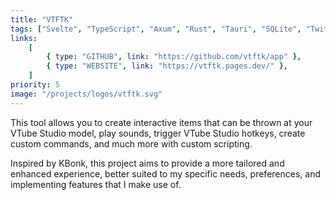 ```yaml
---
title: "VTFTK"
tags: ["Svelte", "TypeScript", "Axum", "Rust", "Tauri", "SQLite", "Twitch"]
links:
    [
        { type: "GITHUB", link: "https://github.com/vtftk/app" },
        { type: "WEBSITE", link: "https://vtftk.pages.dev/" },
    ]
priority: 5
image: "/projects/logos/vtftk.svg"
---
```


This tool allows you to create interactive items that can be thrown at your VTube Studio model, play sounds, trigger VTube Studio hotkeys, create custom commands, and much more with custom scripting.

Inspired by KBonk, this project aims to provide a more tailored and enhanced experience, better suited to my specific needs, preferences, and implementing features that I make use of.